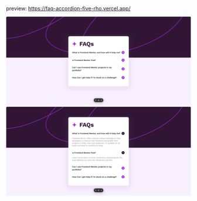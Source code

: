 preview: https://faq-accordion-five-rho.vercel.app/

![FAQs not open](/assets/not-open.png)
![FAQs open](/assets/open.png)